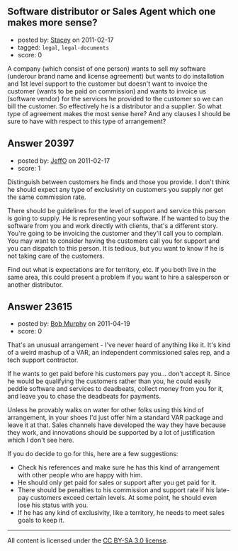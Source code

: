 ## Software distributor or Sales Agent which one makes more sense?

- posted by: [Stacey](https://stackexchange.com/users/-1/9534-stacey) on 2011-02-17
- tagged: `legal`, `legal-documents`
- score: 0

A company (which consist of one person) wants to sell my software (underour brand name and license agreement) but wants to do installation and 1st level support to the customer but doesn't want to invoice the customer (wants to be paid on commission) and wants to invoice us (software vendor) for the services he provided to the customer so we can bill the customer. So effectively he is a distributor and a supplier. So what type of agreement makes the most sense here? And any clauses I should be sure to have with respect to this type of arrangement? 


## Answer 20397

- posted by: [JeffO](https://stackexchange.com/users/-1/1796-jeffo) on 2011-02-17
- score: 1

Distinguish between customers he finds and those you provide. I don't think he should expect any type of exclusivity on customers you supply nor get the same commission rate. 

There should be guidelines for the level of support and service this person is going to supply. He is representing your software. If he wanted to buy the software from you and work directly with clients, that's a different story. You're going to be invoicing the customer and they'll call you to complain. You may want to consider having the customers call you for support and you can dispatch to this person. It is tedious, but you want to know if he is not taking care of the customers.

Find out what is expectations are for territory, etc. If you both live in the same area, this could present a problem if you want to hire a salesperson or another distributor.


## Answer 23615

- posted by: [Bob Murphy](https://stackexchange.com/users/-1/5778-bob-murphy) on 2011-04-19
- score: 0

That's an unusual arrangement - I've never heard of anything like it. It's kind of a weird mashup of a VAR, an independent commissioned sales rep, and a tech support contractor.

If he wants to get paid before his customers pay you... don't accept it. Since he would be qualifying the customers rather than you, he could easily peddle software and services to deadbeats, collect money from you for it, and leave you to chase the deadbeats for payments.

Unless he provably walks on water for other folks using this kind of arrangement, in your shoes I'd just offer him a standard VAR package and leave it at that. Sales channels have developed the way they have because they work, and innovations should be supported by a lot of justification which I don't see here.

If you do decide to go for this, here are a few suggestions:

 - Check his references and make sure he has this kind of arrangement with other people who are happy with him.
 - He should only get paid for sales or support after you get paid for it.
 - There should be penalties to his commission and support rate if his late-pay customers exceed certain levels. At some point, he should even lose his status with you.
 - If he has any kind of exclusivity, like a territory, he needs to meet sales goals to keep it.




---

All content is licensed under the [CC BY-SA 3.0 license](https://creativecommons.org/licenses/by-sa/3.0/).
